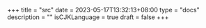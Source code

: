 +++
title = "src"
date = 2023-05-17T13:32:13+08:00
type = "docs"
description = ""
isCJKLanguage = true
draft = false
+++